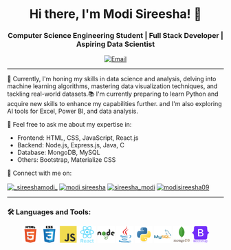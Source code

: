 <h1 align="center">Hi there, I'm Modi Sireesha! 👋</h1>
<h3 align="center">Computer Science Engineering Student | Full Stack Developer | Aspiring Data Scientist</h3>

<p align="center">
  <a href="mailto:modisireesha09@gmail.com"><img src="https://img.shields.io/badge/Email-modisireesha09%40gmail.com-blue" alt="Email"></a>
  
</p>

---

🌱 Currently, I'm honing my skills in data science and analysis, delving into machine learning algorithms, mastering data visualization techniques, and tackling real-world datasets.📚 I'm currently preparing to learn Python and acquire new skills to enhance my capabilities further. and I'm also exploring AI tools for Excel, Power BI, and data analysis.

💬 Feel free to ask me about my expertise in:

- Frontend: HTML, CSS, JavaScript, React.js
- Backend: Node.js, Express.js, Java, C
- Database: MongoDB, MySQL
- Others: Bootstrap, Materialize CSS

🚀 Connect with me on:
<p align="left">
<a href="https://twitter.com/_sireeshamodi_" target="blank"><img align="center" src="https://raw.githubusercontent.com/rahuldkjain/github-profile-readme-generator/master/src/images/icons/Social/twitter.svg" alt="_sireeshamodi_" height="30" width="40" /></a>
<a href="https://linkedin.com/in/modi sireesha" target="blank"><img align="center" src="https://raw.githubusercontent.com/rahuldkjain/github-profile-readme-generator/master/src/images/icons/Social/linked-in-alt.svg" alt="modi sireesha" height="30" width="40" /></a>
<a href="https://instagram.com/sireesha_modi" target="blank"><img align="center" src="https://raw.githubusercontent.com/rahuldkjain/github-profile-readme-generator/master/src/images/icons/Social/instagram.svg" alt="sireesha_modi" height="30" width="40" /></a>
<a href="https://www.hackerrank.com/modisireesha09" target="blank"><img align="center" src="https://raw.githubusercontent.com/rahuldkjain/github-profile-readme-generator/master/src/images/icons/Social/hackerrank.svg" alt="modisireesha09" height="30" width="40" /></a>
</p>

---

### 🛠️ Languages and Tools:

<p align="center">
  <img src="https://raw.githubusercontent.com/devicons/devicon/master/icons/html5/html5-original-wordmark.svg" alt="HTML5" width="40" height="40"/>
  <img src="https://raw.githubusercontent.com/devicons/devicon/master/icons/css3/css3-original-wordmark.svg" alt="CSS3" width="40" height="40"/>
  <img src="https://raw.githubusercontent.com/devicons/devicon/master/icons/javascript/javascript-original.svg" alt="JavaScript" width="40" height="40"/>
  <img src="https://raw.githubusercontent.com/devicons/devicon/master/icons/react/react-original-wordmark.svg" alt="React.js" width="40" height="40"/>
  <img src="https://raw.githubusercontent.com/devicons/devicon/master/icons/nodejs/nodejs-original-wordmark.svg" alt="Node.js" width="40" height="40"/>
  <img src="https://raw.githubusercontent.com/devicons/devicon/master/icons/java/java-original.svg" alt="Java" width="40" height="40"/>
  <img src="https://raw.githubusercontent.com/devicons/devicon/master/icons/python/python-original.svg" alt="Python" width="40" height="40"/>
  <img src="https://raw.githubusercontent.com/devicons/devicon/master/icons/mysql/mysql-original-wordmark.svg" alt="MySQL" width="40" height="40"/>
  <img src="https://raw.githubusercontent.com/devicons/devicon/master/icons/mongodb/mongodb-original-wordmark.svg" alt="MongoDB" width="40" height="40"/>
  <img src="https://raw.githubusercontent.com/devicons/devicon/master/icons/bootstrap/bootstrap-plain-wordmark.svg" alt="Bootstrap" width="40" height="40"/>
</p>
